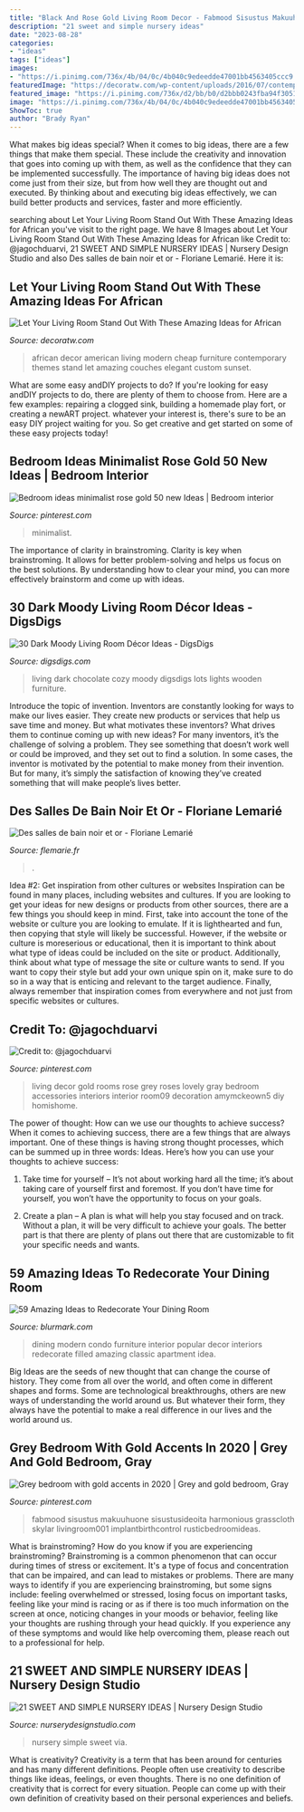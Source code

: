 ```yaml
---
title: "Black And Rose Gold Living Room Decor - Fabmood Sisustus Makuuhuone Sisustusideoita Harmonious Grasscloth Skylar Livingroom001 Implantbirthcontrol Rusticbedroomideas"
description: "21 sweet and simple nursery ideas"
date: "2023-08-28"
categories:
- "ideas"
tags: ["ideas"]
images:
- "https://i.pinimg.com/736x/4b/04/0c/4b040c9edeedde47001bb4563405ccc9.jpg"
featuredImage: "https://decoratw.com/wp-content/uploads/2016/07/contemporary-living-room-furniture-features-african-american-wall-art-and-decor-915x915.jpg"
featured_image: "https://i.pinimg.com/736x/d2/bb/b0/d2bbb0243fba94f3051773725a09abab.jpg"
image: "https://i.pinimg.com/736x/4b/04/0c/4b040c9edeedde47001bb4563405ccc9.jpg"
ShowToc: true
author: "Brady Ryan"
---
```



What makes big ideas special?
When it comes to big ideas, there are a few things that make them special. These include the creativity and innovation that goes into coming up with them, as well as the confidence that they can be implemented successfully. The importance of having big ideas does not come just from their size, but from how well they are thought out and executed. By thinking about and executing big ideas effectively, we can build better products and services, faster and more efficiently.

	

		
searching about Let Your Living Room Stand Out With These Amazing Ideas for African you've visit to the right page. We have 8 Images about Let Your Living Room Stand Out With These Amazing Ideas for African like Credit to: @jagochduarvi, 21 SWEET AND SIMPLE NURSERY IDEAS | Nursery Design Studio and also Des salles de bain noir et or - Floriane Lemarié. Here it is:
		
    
## Let Your Living Room Stand Out With These Amazing Ideas For African

<img loading=lazy src="https://decoratw.com/wp-content/uploads/2016/07/contemporary-living-room-furniture-features-african-american-wall-art-and-decor-915x915.jpg" onerror="this.onerror=null;this.src='https://tse3.mm.bing.net/th?id=OIP.OAQrd2No0RJ90w4FhI9NEwHaHa&amp;pid=15.1';" alt="Let Your Living Room Stand Out With These Amazing Ideas for African">

_Source: decoratw.com_

>african decor american living modern cheap furniture contemporary themes stand let amazing couches elegant custom sunset. 

	

What are some easy andDIY projects to do?
If you're looking for easy andDIY projects to do, there are plenty of them to choose from. Here are a few examples: repairing a clogged sink, building a homemade play fort, or creating a newART project. whatever your interest is, there's sure to be an easy DIY project waiting for you. So get creative and get started on some of these easy projects today!

    
## Bedroom Ideas Minimalist Rose Gold 50 New Ideas | Bedroom Interior

<img loading=lazy src="https://i.pinimg.com/736x/d2/bb/b0/d2bbb0243fba94f3051773725a09abab.jpg" onerror="this.onerror=null;this.src='https://tse4.mm.bing.net/th?id=OIP.2FF6ztvs33blacgrv82MAwAAAA&amp;pid=15.1';" alt="Bedroom ideas minimalist rose gold 50 new Ideas | Bedroom interior">

_Source: pinterest.com_

>minimalist. 

	

The importance of clarity in brainstroming.
Clarity is key when brainstroming. It allows for better problem-solving and helps us focus on the best solutions. By understanding how to clear your mind, you can more effectively brainstorm and come up with ideas.

    
## 30 Dark Moody Living Room Décor Ideas - DigsDigs

<img loading=lazy src="https://www.digsdigs.com/photos/2016/10/20-dark-chocolate-living-room-with-metallic-accents-and-greenery.jpg" onerror="this.onerror=null;this.src='https://tse3.mm.bing.net/th?id=OIP.Y7fHraziwoPGUsYIhTXbcAHaLH&amp;pid=15.1';" alt="30 Dark Moody Living Room Décor Ideas - DigsDigs">

_Source: digsdigs.com_

>living dark chocolate cozy moody digsdigs lots lights wooden furniture. 

	

Introduce the topic of invention.
Inventors are constantly looking for ways to make our lives easier. They create new products or services that help us save time and money. But what motivates these inventors? What drives them to continue coming up with new ideas?
For many inventors, it’s the challenge of solving a problem. They see something that doesn’t work well or could be improved, and they set out to find a solution. In some cases, the inventor is motivated by the potential to make money from their invention. But for many, it’s simply the satisfaction of knowing they’ve created something that will make people’s lives better.

    
## Des Salles De Bain Noir Et Or - Floriane Lemarié

<img loading=lazy src="http://www.flemarie.fr/blog/wp-content/uploads/2016/02/sdb-noir-et-or-3.jpg" onerror="this.onerror=null;this.src='https://tse1.mm.bing.net/th?id=OIP.TNXo4oNhabjUEFJtJkXJ0AHaKD&amp;pid=15.1';" alt="Des salles de bain noir et or - Floriane Lemarié">

_Source: flemarie.fr_

>. 

	

Idea #2: Get inspiration from other cultures or websites
Inspiration can be found in many places, including websites and cultures. If you are looking to get your ideas for new designs or products from other sources, there are a few things you should keep in mind. First, take into account the tone of the website or culture you are looking to emulate. If it is lighthearted and fun, then copying that style will likely be successful. However, if the website or culture is moreserious or educational, then it is important to think about what type of ideas could be included on the site or product. Additionally, think about what type of message the site or culture wants to send. If you want to copy their style but add your own unique spin on it, make sure to do so in a way that is enticing and relevant to the target audience. Finally, always remember that inspiration comes from everywhere and not just from specific websites or cultures.

    
## Credit To: @jagochduarvi

<img loading=lazy src="https://i.pinimg.com/736x/4b/04/0c/4b040c9edeedde47001bb4563405ccc9.jpg" onerror="this.onerror=null;this.src='https://tse3.mm.bing.net/th?id=OIP.ruqH06AZMtHpAm6Um7FiZQD6D6&amp;pid=15.1';" alt="Credit to: @jagochduarvi">

_Source: pinterest.com_

>living decor gold rooms rose grey roses lovely gray bedroom accessories interiors interior room09 decoration amymckeown5 diy homishome. 

	

The power of thought: How can we use our thoughts to achieve success?
When it comes to achieving success, there are a few things that are always important. One of these things is having strong thought processes, which can be summed up in three words: Ideas. Here’s how you can use your thoughts to achieve success: 
1. Take time for yourself – It’s not about working hard all the time; it’s about taking care of yourself first and foremost. If you don’t have time for yourself, you won’t have the opportunity to focus on your goals.

2. Create a plan – A plan is what will help you stay focused and on track. Without a plan, it will be very difficult to achieve your goals. The better part is that there are plenty of plans out there that are customizable to fit your specific needs and wants.


    
## 59 Amazing Ideas To Redecorate Your Dining Room

<img loading=lazy src="https://www.blurmark.com/wp-content/uploads/2017/05/Black-Theme-Dining-Room-Decor-With-Beautiful-Black-Light.jpg" onerror="this.onerror=null;this.src='https://tse3.mm.bing.net/th?id=OIP.PPFVmV_qMvkfa3cuHyvsuQHaJC&amp;pid=15.1';" alt="59 Amazing Ideas to Redecorate Your Dining Room">

_Source: blurmark.com_

>dining modern condo furniture interior popular decor interiors redecorate filled amazing classic apartment idea. 

	

Big Ideas are the seeds of new thought that can change the course of history. They come from all over the world, and often come in different shapes and forms. Some are technological breakthroughs, others are new ways of understanding the world around us. But whatever their form, they always have the potential to make a real difference in our lives and the world around us.

    
## Grey Bedroom With Gold Accents In 2020 | Grey And Gold Bedroom, Gray

<img loading=lazy src="https://i.pinimg.com/736x/d9/e7/d1/d9e7d1b72b9efe6893cf6d717382e7b9.jpg" onerror="this.onerror=null;this.src='https://tse1.mm.bing.net/th?id=OIP.xixV5SqFAO3k2bS5lp8KLAHaN2&amp;pid=15.1';" alt="Grey bedroom with gold accents in 2020 | Grey and gold bedroom, Gray">

_Source: pinterest.com_

>fabmood sisustus makuuhuone sisustusideoita harmonious grasscloth skylar livingroom001 implantbirthcontrol rusticbedroomideas. 

	

What is brainstroming?
How do you know if you are experiencing brainstroming? Brainstroming is a common phenomenon that can occur during times of stress or excitement. It's a type of focus and concentration that can be impaired, and can lead to mistakes or problems. There are many ways to identify if you are experiencing brainstroming, but some signs include: feeling overwhelmed or stressed, losing focus on important tasks, feeling like your mind is racing or as if there is too much information on the screen at once, noticing changes in your moods or behavior, feeling like your thoughts are rushing through your head quickly. If you experience any of these symptoms and would like help overcoming them, please reach out to a professional for help.

    
## 21 SWEET AND SIMPLE NURSERY IDEAS | Nursery Design Studio

<img loading=lazy src="https://www.nurserydesignstudio.com/wp-content/uploads/2020/10/simple-nursery-ideas-17.png" onerror="this.onerror=null;this.src='https://tse2.mm.bing.net/th?id=OIP.eIW4WuJL38D_C1vnHgYWwQHaLH&amp;pid=15.1';" alt="21 SWEET AND SIMPLE NURSERY IDEAS | Nursery Design Studio">

_Source: nurserydesignstudio.com_

>nursery simple sweet via. 

	

What is creativity?
Creativity is a term that has been around for centuries and has many different definitions. People often use creativity to describe things like ideas, feelings, or even thoughts. There is no one definition of creativity that is correct for every situation. People can come up with their own definition of creativity based on their personal experiences and beliefs.

